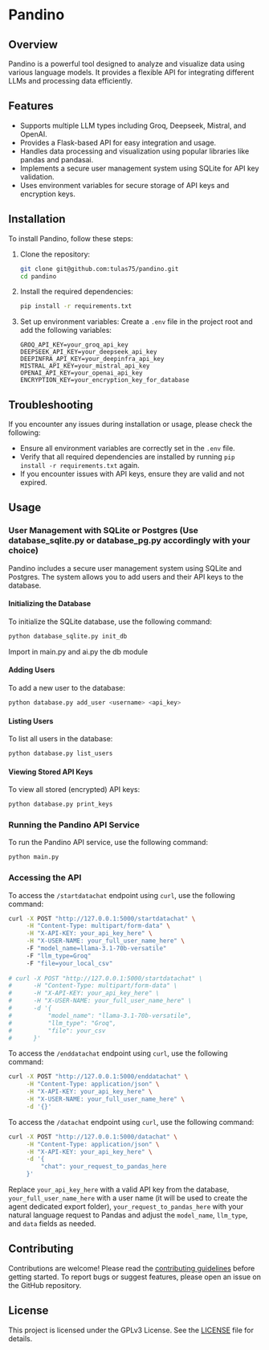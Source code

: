 # Pandino

## Overview
Pandino is a powerful tool designed to analyze and visualize data using various language models. It provides a flexible API for integrating different LLMs and processing data efficiently.

## Features
- Supports multiple LLM types including Groq, Deepseek, Mistral, and OpenAI.
- Provides a Flask-based API for easy integration and usage.
- Handles data processing and visualization using popular libraries like pandas and pandasai.
- Implements a secure user management system using SQLite for API key validation.
- Uses environment variables for secure storage of API keys and encryption keys.

## Installation
To install Pandino, follow these steps:

1. Clone the repository:
   ```bash
   git clone git@github.com:tulas75/pandino.git
   cd pandino
   ```

2. Install the required dependencies:
   ```bash
   pip install -r requirements.txt
   ```

3. Set up environment variables:
   Create a `.env` file in the project root and add the following variables:
   ```
   GROQ_API_KEY=your_groq_api_key
   DEEPSEEK_API_KEY=your_deepseek_api_key
   DEEPINFRA_API_KEY=your_deepinfra_api_key
   MISTRAL_API_KEY=your_mistral_api_key
   OPENAI_API_KEY=your_openai_api_key
   ENCRYPTION_KEY=your_encryption_key_for_database
   ```

## Troubleshooting
If you encounter any issues during installation or usage, please check the following:

- Ensure all environment variables are correctly set in the `.env` file.
- Verify that all required dependencies are installed by running `pip install -r requirements.txt` again.
- If you encounter issues with API keys, ensure they are valid and not expired.

## Usage

### User Management with SQLite or Postgres (Use database\_sqlite.py or database\_pg.py accordingly with your choice)
Pandino includes a secure user management system using SQLite and Postgres. The system allows you to add users and their API keys to the database.

#### Initializing the Database
To initialize the SQLite database, use the following command:
```bash
python database_sqlite.py init_db
```

Import in main.py and ai.py the db module

#### Adding Users
To add a new user to the database:
```bash
python database.py add_user <username> <api_key>
```

#### Listing Users
To list all users in the database:
```bash
python database.py list_users
```

#### Viewing Stored API Keys
To view all stored (encrypted) API keys:
```bash
python database.py print_keys
```

### Running the Pandino API Service
To run the Pandino API service, use the following command:
```bash
python main.py
```

### Accessing the API
To access the `/startdatachat` endpoint using `curl`, use the following command:
```bash
curl -X POST "http://127.0.0.1:5000/startdatachat" \
     -H "Content-Type: multipart/form-data" \
     -H "X-API-KEY: your_api_key_here" \
     -H "X-USER-NAME: your_full_user_name_here" \  
     -F "model_name=llama-3.1-70b-versatile"
     -F "llm_type=Groq"
     -F "file=your_local_csv"
     
# curl -X POST "http://127.0.0.1:5000/startdatachat" \
#      -H "Content-Type: multipart/form-data" \
#      -H "X-API-KEY: your_api_key_here" \
#      -H "X-USER-NAME: your_full_user_name_here" \
#      -d '{
#          "model_name": "llama-3.1-70b-versatile",
#          "llm_type": "Groq",
#          "file": your_csv
#      }'
```

To access the `/enddatachat` endpoint using `curl`, use the following command:
```bash
curl -X POST "http://127.0.0.1:5000/enddatachat" \
     -H "Content-Type: application/json" \
     -H "X-API-KEY: your_api_key_here" \
     -H "X-USER-NAME: your_full_user_name_here" \
     -d '{}'
```

To access the `/datachat` endpoint using `curl`, use the following command:
```bash
curl -X POST "http://127.0.0.1:5000/datachat" \
     -H "Content-Type: application/json" \
     -H "X-API-KEY: your_api_key_here" \
     -d '{
         "chat": your_request_to_pandas_here
     }'
```

Replace `your_api_key_here` with a valid API key from the database, `your_full_user_name_here` with a user name (it will be used to create the agent dedicated export folder), `your_request_to_pandas_here` with your natural language request to Pandas and adjust the `model_name`, `llm_type`, and `data` fields as needed.

## Contributing
Contributions are welcome! Please read the [contributing guidelines](CONTRIBUTING.md) before getting started. To report bugs or suggest features, please open an issue on the GitHub repository.

## License
This project is licensed under the GPLv3 License. See the [LICENSE](LICENSE) file for details.
